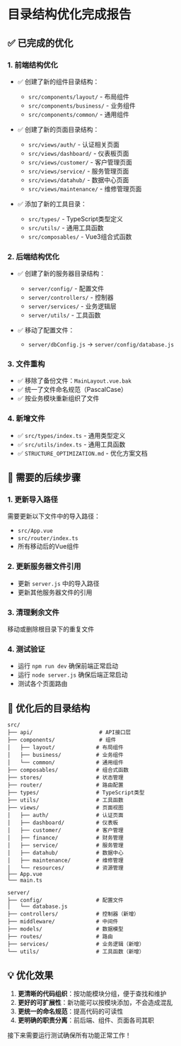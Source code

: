 # 目录结构优化完成报告

## ✅ 已完成的优化

### 1. 前端结构优化
- ✅ 创建了新的组件目录结构：
  - `src/components/layout/` - 布局组件
  - `src/components/business/` - 业务组件
  - `src/components/common/` - 通用组件

- ✅ 创建了新的页面目录结构：
  - `src/views/auth/` - 认证相关页面
  - `src/views/dashboard/` - 仪表板页面
  - `src/views/customer/` - 客户管理页面
  - `src/views/service/` - 服务管理页面
  - `src/views/datahub/` - 数据中心页面
  - `src/views/maintenance/` - 维修管理页面

- ✅ 添加了新的工具目录：
  - `src/types/` - TypeScript类型定义
  - `src/utils/` - 通用工具函数
  - `src/composables/` - Vue3组合式函数

### 2. 后端结构优化
- ✅ 创建了新的服务器目录结构：
  - `server/config/` - 配置文件
  - `server/controllers/` - 控制器
  - `server/services/` - 业务逻辑层
  - `server/utils/` - 工具函数

- ✅ 移动了配置文件：
  - `server/dbConfig.js` → `server/config/database.js`

### 3. 文件重构
- ✅ 移除了备份文件：`MainLayout.vue.bak`
- ✅ 统一了文件命名规范（PascalCase）
- ✅ 按业务模块重新组织了文件

### 4. 新增文件
- ✅ `src/types/index.ts` - 通用类型定义
- ✅ `src/utils/index.ts` - 通用工具函数
- ✅ `STRUCTURE_OPTIMIZATION.md` - 优化方案文档

## 🔄 需要的后续步骤

### 1. 更新导入路径
需要更新以下文件中的导入路径：
- `src/App.vue`
- `src/router/index.ts`
- 所有移动后的Vue组件

### 2. 更新服务器文件引用
- 更新 `server.js` 中的导入路径
- 更新其他服务器文件的引用

### 3. 清理剩余文件
移动或删除根目录下的重复文件

### 4. 测试验证
- 运行 `npm run dev` 确保前端正常启动
- 运行 `node server.js` 确保后端正常启动
- 测试各个页面路由

## 📁 优化后的目录结构

```
src/
├── api/                     # API接口层
├── components/              # 组件
│   ├── layout/             # 布局组件
│   ├── business/           # 业务组件
│   └── common/             # 通用组件
├── composables/            # 组合式函数
├── stores/                 # 状态管理
├── router/                 # 路由配置
├── types/                  # TypeScript类型
├── utils/                  # 工具函数
├── views/                  # 页面视图
│   ├── auth/               # 认证页面
│   ├── dashboard/          # 仪表板
│   ├── customer/           # 客户管理
│   ├── finance/            # 财务管理
│   ├── service/            # 服务管理
│   ├── datahub/            # 数据中心
│   ├── maintenance/        # 维修管理
│   └── resources/          # 资源管理
├── App.vue
└── main.ts

server/
├── config/                 # 配置文件
│   └── database.js
├── controllers/            # 控制器（新增）
├── middleware/             # 中间件
├── models/                 # 数据模型
├── routes/                 # 路由
├── services/               # 业务逻辑（新增）
└── utils/                  # 工具函数（新增）
```

## 💡 优化效果

1. **更清晰的代码组织**：按功能模块分组，便于查找和维护
2. **更好的可扩展性**：新功能可以按模块添加，不会造成混乱
3. **更统一的命名规范**：提高代码的可读性
4. **更明确的职责分离**：前后端、组件、页面各司其职

接下来需要运行测试确保所有功能正常工作！

